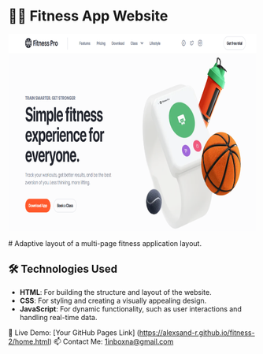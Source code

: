# 🏋️‍♂️ Fitness App Website
<p align="center">
  <img src="img/Screenshot_10.png" alt="Image 1" width="1200" height="400">

</p>
 # Adaptive layout of a multi-page fitness application layout.

 ## 🛠️ Technologies Used

- **HTML**: For building the structure and layout of the website.
- **CSS**: For styling and creating a visually appealing design.
- **JavaScript**: For dynamic functionality, such as user interactions and handling real-time data.

🔗 Live Demo:  [Your GitHub Pages Link] (https://alexsand-r.github.io/fitness-2/home.html)
📫 Contact Me:
1inboxna@gmail.com
